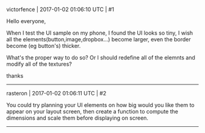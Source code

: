 victorfence | 2017-01-02 01:06:10 UTC | #1

Hello everyone,

When I test the UI sample on my phone, I found the UI looks so tiny, I wish all the elements(button,image,dropbox...) become larger, even the border become (eg button's) thicker.

What's the proper way to do so? Or I should redefine all of the elemnts and modify all of the textures?

thanks

-------------------------

rasteron | 2017-01-02 01:06:11 UTC | #2

You could try planning your UI elements on how big would you like them to appear on your layout screen, then create a function to compute the dimensions and scale them before displaying on screen.

-------------------------

